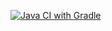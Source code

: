 [![Java CI with Gradle](https://github.com/SergheiKors/web/actions/workflows/gradle.yml/badge.svg)](https://github.com/SergheiKors/web/actions/workflows/gradle.yml)
